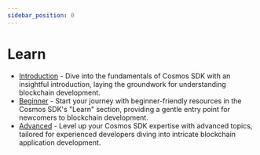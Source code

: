 ```yaml
---
sidebar_position: 0
---
```

# Learn

*   [Introduction](../intro/00-overview.md) -  Dive into the fundamentals of Cosmos SDK with an insightful introduction,
laying the groundwork for understanding blockchain development.
*   [Beginner](../beginner/00-app-anatomy.md) - Start your journey with beginner-friendly resources in the Cosmos SDK's "Learn"
section, providing a gentle entry point for newcomers to blockchain development.
*   [Advanced](../advanced/00-baseapp.md) - Level up your Cosmos SDK expertise with advanced topics, tailored for experienced
developers diving into intricate blockchain application development.
